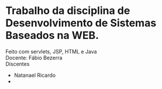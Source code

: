 # Trabalho da disciplina de Desenvolvimento de Sistemas Baseados na WEB. 
Feito com servlets, JSP, HTML e Java <br>
Docente: Fábio Bezerra <br>
Discentes <br>
- Natanael Ricardo
- 
